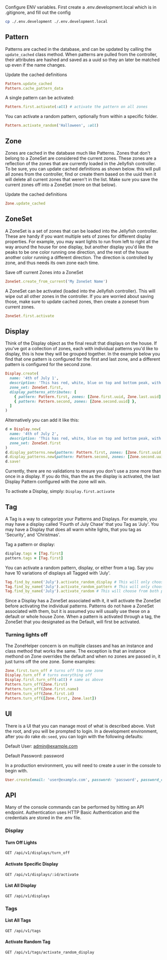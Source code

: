 Configure ENV variables. First create a .env.development.local which is in .gitignore, and fill out the config

```bash
cp ./.env.development ./.env.development.local
```

## Pattern

Patterns are cached in the database, and can be updated by calling the `update_cached` class method. When patterns are
pulled from the controller, their attributes are hashed and saved as a uuid so they an later be matched up even if
the name changes.

Update the cached definitions

```ruby
Pattern.update_cached
Pattern.cache_pattern_data
``` 

A single pattern can be activated:

```ruby
Pattern.first.activate(:all) # activate the pattern on all zones
```

You can activate a random pattern, optionally from within a specific folder.

```ruby 
Pattern.activate_random('Halloween', :all)
```

## Zone

Zones are cached in the database much like Patterns. Zones that don't belong to a ZoneSet are considered the current
zones. These zones are a reflection of the zones that are currently loaded in the Jellyfish controller. To be sure, you
can
update cached definitions as shown below. this will pull all zones from the controller, find or create them based on the
uuid
then it will delete all current zones that weren't in the list. Make sure you save the current zones off into a
ZoneSet (more on that below).

Update the cached definitions

```ruby
Zone.update_cached
``` 

## ZoneSet

A ZoneSet is a set of zones that can be loaded into the Jellyfish controller. These are handy if you want multiple sets
of zones for different display properties. For example, you may want lights to run from left to right all the way around
the house for one display, but another display you'd like the peaks to be one color running one direction, and the rest
of the house another color running a different direction. The direction is controlled by zone, and thus needs its own
zone each time.

Save off current Zones into a ZoneSet

```ruby 
ZoneSet.create_from_current('My ZoneSet Name')
```

A ZoneSet can be activated (loaded into the Jellyfish controller). This will wipe out all other zones in the controller.
If you are worried about saving those, make sure to update cached zones, then create a zoneset from current zones.

```ruby 
ZoneSet.first.activate
```

## Display

Think of the Display object as the final result that displays on the house.
If you've got a collection of zones, each with individual patterns you'd like to
display, this is how they will be grouped together. In the example below you find
that one pattern is configured for the first and last zone, and a different pattern
is configured for the second zone.

```ruby
Display.create(
  name: '4th of July 1',
  description: 'This has red, white, blue on top and bottom peak, with blue white on rest of house, and twinkle effect',
  zone_set: ZoneSet.first,
  display_patterns_attributes: [
    { pattern: Pattern.first, zones: [Zone.first.uuid, Zone.last.uuid] },
    { pattern: Pattern.second, zones: [Zone.second.uuid] },
  ]
)
```

Alternatively you can add it like this:

```ruby
d = Display.new(
  name: '4th of July 2',
  description: 'This has red, white, blue on top and bottom peak, with blue white on rest of house, and twinkle effect',
  zone_set: ZoneSet.first
)
d.display_patterns.new(pattern: Pattern.first, zones: [Zone.first.uuid, Zone.last.uuid])
d.display_patterns.new(pattern: Pattern.second, zones: [Zone.second.uuid])
d.save!
```

Currently, there are no validations to ensure you don't use a zone more than once in a display.
If you do this, than the as the display is activated, the last Display Pattern configured
with the zone will win.

To activate a Display, simply:
`Display.first.activate`

## Tag

A Tag is a way to categorize your Patterns and Displays. For example, you may have a display called 'Fourth of July
Chase' that you
Tag as 'July'. You may have a Display that does all warm white lights, that you tag as 'Security', and 'Christmas'.

Tag a pattern or display:

```ruby 
display.tags = [Tag.first]
pattern.tags = [Tag.first]
```

You can activate a random pattern, display, or either from a tag. Say you have 10 variations of displays all Tagged
with 'July'.

```ruby 
Tag.find_by_name('July').activate_random_display # This will only choose from displays tagged with 'July'
Tag.find_by_name('July').activate_random_pattern # This will only choose from patterns tagged with 'July'
Tag.find_by_name('July').activate_random # This will choose from both patterns and displays tagged with 'July'
```

Since a Display has a ZoneSet associated with it, it will activate the ZoneSet before activating the individual patterns. 
Patterns do not have a ZoneSet associated with them, but it is assumed you will usually use these on a default or whole house
Zone. When a pattern is activated through a tag, the ZoneSet that you designated as the Default, will first be activated.

### Turning lights off

The ZoneHelper concern is on multiple classes and has an instance and class method that works the same. The exception
is that an instance methond on Zone overrides the default and when no zones are passed in, it just turns off the one
zone. Some examples:

```ruby
Zone.first.turn_off # turns off the one zone
Display.turn_off # turns everything off
Display.first.turn_off(:all) # same as above
Pattern.turn_off(Zone.first)
Pattern.turn_off(Zone.first.name)
Pattern.turn_off(Zone.first.id)
Pattern.turn_off([Zone.first, Zone.last])
```

## UI

There is a UI that you can manage most of what is described above. Visit the root, and you will be prompted to login.
In a development environment, after you do rake `db:seed`, you can login with the following defaults:

Default User: admin@example.com

Default Password: password

In a production environment, you will need to create a user in the console to begin with.

```ruby
User.create(email: 'user@example.com', password: 'password', password_confirmation: 'password')
```

## API
Many of the console commands can be performed by hitting an API endpoint. Authentication uses HTTP Basic Authentication
and the credentials are stored in the .env file.

### Display

#### Turn Off Lights
```
GET /api/v1/displays/turn_off
```

#### Activate Specific Display
```
GET /api/v1/displays/:id/activate
```

#### List All Display
```
GET /api/v1/displays
```

### Tags

#### List All Tags
```
GET /api/v1/tags
```

#### Activate Random Tag
```
GET /api/v1/tags/activate_random_display
```